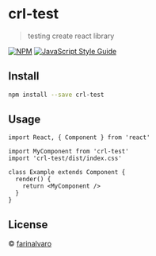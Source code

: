 # crl-test

> testing create react library

[![NPM](https://img.shields.io/npm/v/crl-test.svg)](https://www.npmjs.com/package/crl-test) [![JavaScript Style Guide](https://img.shields.io/badge/code_style-standard-brightgreen.svg)](https://standardjs.com)

## Install

```bash
npm install --save crl-test
```

## Usage

```tsx
import React, { Component } from 'react'

import MyComponent from 'crl-test'
import 'crl-test/dist/index.css'

class Example extends Component {
  render() {
    return <MyComponent />
  }
}
```

## License

 © [farinalvaro](https://github.com/farinalvaro)
